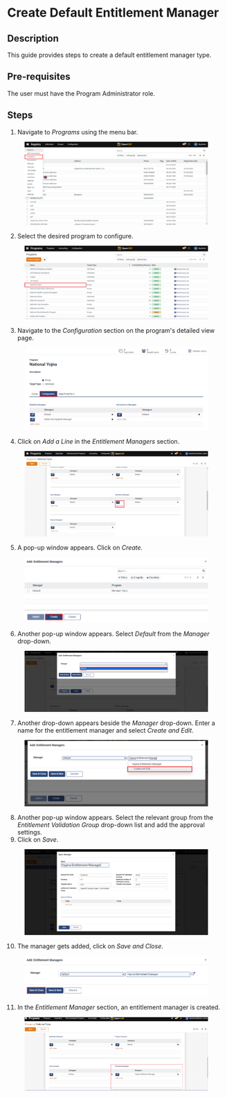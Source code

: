 # Create Default Entitlement Manager

## Description

This guide provides steps to create a default entitlement manager type.

## Pre-requisites

The user must have the Program Administrator role.

## Steps

1. Navigate to _Programs_ using the menu bar.

<figure><img src="../../../.gitbook/assets/home-page-openg2p.png" alt=""><figcaption></figcaption></figure>

2. Select the desired program to configure.

<figure><img src="../../../.gitbook/assets/all-programs-openg2p (3).png" alt=""><figcaption></figcaption></figure>

3. Navigate to the _Configuration_ section on the program's detailed view page.

<figure><img src="../../../.gitbook/assets/configure-entitlement-voucher-configuration (3).png" alt=""><figcaption></figcaption></figure>

4. Click on _Add a Line_ in the _Entitlement Managers_ section.

<figure><img src="../../../.gitbook/assets/entitlement-manager-addaline (1).PNG" alt=""><figcaption></figcaption></figure>

5. A pop-up window appears. Click on _Create._

<figure><img src="../../../.gitbook/assets/configure-entitlement-voucher-popup (1).png" alt=""><figcaption></figcaption></figure>

6. Another pop-up window appears. Select _Default_ from the _Manager_ drop-down.

<figure><img src="../../../.gitbook/assets/entitlement-manager-default (3).png" alt=""><figcaption></figcaption></figure>

7. Another drop-down appears beside the _Manager_ drop-down. Enter a name for the entitlement manager and select _Create and Edit_.

<figure><img src="../../../.gitbook/assets/create-edit-entitlement.PNG" alt=""><figcaption></figcaption></figure>

8. Another pop-up window appears. Select the relevant group from the _Entitlement Validation Group_ drop-down list and add the approval settings.
9. Click on _Save_.

<figure><img src="../../../.gitbook/assets/default-entitlement-manager.PNG" alt=""><figcaption></figcaption></figure>

10. The manager gets added, click on _Save and Close_.

<figure><img src="../../../.gitbook/assets/entitlemet-manager-save-close.PNG" alt=""><figcaption></figcaption></figure>

11. In the _Entitlement Manager_ section, an entitlement manager is created.

<figure><img src="../../../.gitbook/assets/default-entitlement-manager (1).png" alt=""><figcaption></figcaption></figure>
